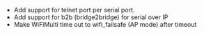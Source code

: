 * Add support for telnet port per serial port.
* Add support for b2b (bridge2bridge) for serial over IP
* Make WiFiMulti time out to wifi_failsafe (AP mode) after timeout
